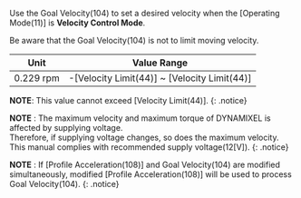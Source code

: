 Use the Goal Velocity(104) to set a desired velocity when the [Operating Mode(11)] is **Velocity Control Mode**. 

Be aware that the Goal Velocity(104) is not to limit moving velocity.

|   Unit    |                 Value Range                  |
|:---------:|:--------------------------------------------:|
| 0.229 rpm | -[Velocity Limit(44)] ~ [Velocity Limit(44)] |

**NOTE**: This value cannot exceed [Velocity Limit(44)].
{: .notice}

**NOTE** : The maximum velocity and maximum torque of DYNAMIXEL is affected by supplying voltage.  
Therefore, if supplying voltage changes, so does the maximum velocity. This manual complies with recommended supply voltage(12[V]).
{: .notice}

**NOTE** : If [Profile Acceleration(108)] and Goal Velocity(104) are modified simultaneously, modified [Profile Acceleration(108)] will be used to process Goal Velocity(104).
{: .notice}
